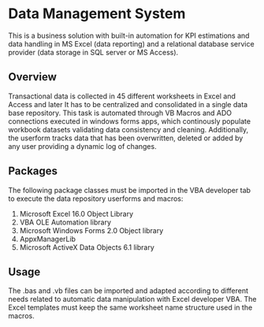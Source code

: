 # Data Management System

This is a business solution with built-in automation for KPI estimations and data handling in MS Excel (data reporting) and a relational database service provider (data storage in SQL server or MS Access).

## Overview

Transactional data is collected in 45 different worksheets in Excel and Access and later It has to be centralized and consolidated in a single data base repository. This task is automated through VB Macros and ADO connections executed in windows forms apps, which continously populate workbook datasets validating data consistency and cleaning. Additionally, the userform tracks data that has been overwritten, deleted or added by any user providing a dynamic log of changes.

## Packages
The following package classes must be imported in the VBA developer tab to execute the data repository userforms and macros:

1. Microsoft Excel 16.0 Object Library
2. VBA OLE Automation library
3. Microsoft Windows Forms 2.0 Object library
4. AppxManagerLib
5. Microsoft ActiveX Data Objects 6.1 library

## Usage
The .bas and .vb files can be imported and adapted according to different needs related to automatic data manipulation with Excel developer VBA. 
The Excel templates must keep the same worksheet name structure used in the macros. 



